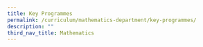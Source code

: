 ```yaml
---
title: Key Programmes
permalink: /curriculum/mathematics-department/key-programmes/
description: ""
third_nav_title: Mathematics
---
```

